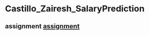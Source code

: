# Castillo_Zairesh_SalaryPrediction

## assignment [ assignment ](https://github.com/castillozai/Castillo_Zairesh_SalaryPrediction)
